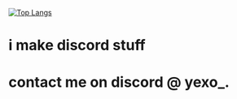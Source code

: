 [![Top Langs](https://github-readme-stats.vercel.app/api/top-langs/?username=yexocxdes)](https://github.com/YexoCxdes/)
# i make discord stuff

# contact me on discord @ yexo_.

<!---
YexoCxdes/YexoCxdes is a ✨ special ✨ repository because its `README.md` (this file) appears on your GitHub profile.
You can click the Preview link to take a look at your changes.
--->
